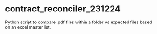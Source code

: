# contract_reconciler_231224
Python script to compare .pdf files within a folder vs expected files based on an excel master list.
